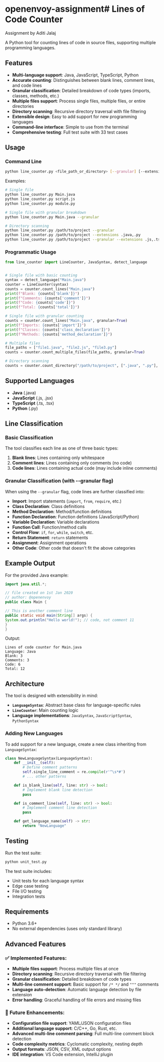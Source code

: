 # openenvoy-assignment# Lines of Code Counter


Assignment by Aditi Jalaj

A Python tool for counting lines of code in source files, supporting multiple programming languages.

## Features

- **Multi-language support**: Java, JavaScript, TypeScript, Python
- **Accurate counting**: Distinguishes between blank lines, comment lines, and code lines
- **Granular classification**: Detailed breakdown of code types (imports, classes, methods, etc.)
- **Multiple files support**: Process single files, multiple files, or entire directories
- **Directory scanning**: Recursive directory traversal with file filtering
- **Extensible design**: Easy to add support for new programming languages
- **Command-line interface**: Simple to use from the terminal
- **Comprehensive testing**: Full test suite with 33 test cases

## Usage

### Command Line

```bash
python line_counter.py <file_path_or_directory> [--granular] [--extensions ext1,ext2]
```


Examples:

```bash
# Single file
python line_counter.py Main.java
python line_counter.py script.js
python line_counter.py module.py

# Single file with granular breakdown
python line_counter.py Main.java --granular

# Directory scanning
python line_counter.py /path/to/project --granular
python line_counter.py /path/to/project --extensions .java,.py
python line_counter.py /path/to/project --granular --extensions .js,.ts
```

### Programmatic Usage

```python
from line_counter import LineCounter, JavaSyntax, detect_language


# Single file with basic counting
syntax = detect_language("Main.java")
counter = LineCounter(syntax)
counts = counter.count_lines("Main.java")
print(f"Blank: {counts['blank']}")
print(f"Comments: {counts['comment']}")
print(f"Code: {counts['code']}")
print(f"Total: {counts['total']}")

# Single file with granular counting
counts = counter.count_lines("Main.java", granular=True)
print(f"Imports: {counts['import']}")
print(f"Classes: {counts['class_declaration']}")
print(f"Methods: {counts['method_declaration']}")

# Multiple files
file_paths = ["file1.java", "file2.js", "file3.py"]
counts = counter.count_multiple_files(file_paths, granular=True)

# Directory scanning
counts = counter.count_directory("/path/to/project", [".java", ".py"], granular=True)
```

## Supported Languages

- **Java** (.java)
- **JavaScript** (.js, .jsx)
- **TypeScript** (.ts, .tsx)
- **Python** (.py)

## Line Classification

### Basic Classification

The tool classifies each line as one of three basic types:

1. **Blank lines**: Lines containing only whitespace
2. **Comment lines**: Lines containing only comments (no code)
3. **Code lines**: Lines containing actual code (may include inline comments)

### Granular Classification (with --granular flag)

When using the `--granular` flag, code lines are further classified into:

- **Import**: Import statements (`import`, `from`, `require`, etc.)
- **Class Declaration**: Class definitions
- **Method Declaration**: Method/function definitions
- **Function Declaration**: Function definitions (JavaScript/Python)
- **Variable Declaration**: Variable declarations
- **Function Call**: Function/method calls
- **Control Flow**: `if`, `for`, `while`, `switch`, etc.
- **Return Statement**: `return` statements
- **Assignment**: Assignment operations
- **Other Code**: Other code that doesn't fit the above categories


## Example Output

For the provided Java example:

```java
import java.util.*;

// file created on 1st Jan 2020
// author: @openenvoy
public class Main {

// This is another comment line
public static void main(String[] args) {
System.out.println("Hello world!"); // code, not comment 11
}
}
```

Output:

```
Lines of code counter for Main.java
Language: Java
Blank: 3
Comments: 3
Code: 6
Total: 12
```

## Architecture

The tool is designed with extensibility in mind:

- **`LanguageSyntax`**: Abstract base class for language-specific rules
- **`LineCounter`**: Main counting logic
- **Language implementations**: `JavaSyntax`, `JavaScriptSyntax`, `PythonSyntax`

### Adding New Languages

To add support for a new language, create a new class inheriting from `LanguageSyntax`:

```python
class NewLanguageSyntax(LanguageSyntax):
    def __init__(self):
        # Define comment patterns
        self.single_line_comment = re.compile(r'^\s*#')
        # ... other patterns

    def is_blank_line(self, line: str) -> bool:
        # Implement blank line detection
        pass

    def is_comment_line(self, line: str) -> bool:
        # Implement comment line detection
        pass

    def get_language_name(self) -> str:
        return "NewLanguage"
```

## Testing

Run the test suite:

```bash
python unit_test.py
```

The test suite includes:

- Unit tests for each language syntax
- Edge case testing
- File I/O testing
- Integration tests

## Requirements

- Python 3.6+
- No external dependencies (uses only standard library)

## Advanced Features

### ✅ **Implemented Features:**

- **Multiple files support**: Process multiple files at once
- **Directory scanning**: Recursive directory traversal with file filtering
- **Granular classification**: Detailed breakdown of code types
- **Multi-line comment support**: Basic support for `/* */` and `"""` comments
- **Language auto-detection**: Automatic language detection by file extension
- **Error handling**: Graceful handling of file errors and missing files

### 🔮 **Future Enhancements:**

- **Configuration file support**: YAML/JSON configuration files
- **Additional language support**: C/C++, Go, Rust, etc.
- **Advanced multi-line comment parsing**: Full multi-line comment block detection
- **Code complexity metrics**: Cyclomatic complexity, nesting depth
- **Output formats**: JSON, CSV, XML output options
- **IDE integration**: VS Code extension, IntelliJ plugin
